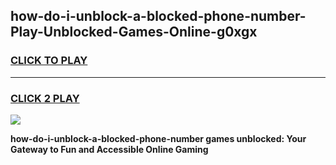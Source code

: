 
## how-do-i-unblock-a-blocked-phone-number-Play-Unblocked-Games-Online-g0xgx
<h3>
<a href="https://premium76.site?title=how-do-i-unblock-a-blocked-phone-number&ref=25A">CLICK TO PLAY</a></h3>
<hr>

<h3>
<a href="https://premium76.site?title=how-do-i-unblock-a-blocked-phone-number&ref=25A">CLICK 2 PLAY</a>
  
</h3>

<a href="https://premium76.site?title=how-do-i-unblock-a-blocked-phone-number&ref=25A"><img src="https://clearcache.store/games.png"></a>


**how-do-i-unblock-a-blocked-phone-number games unblocked: Your Gateway to Fun and Accessible Online Gaming**
